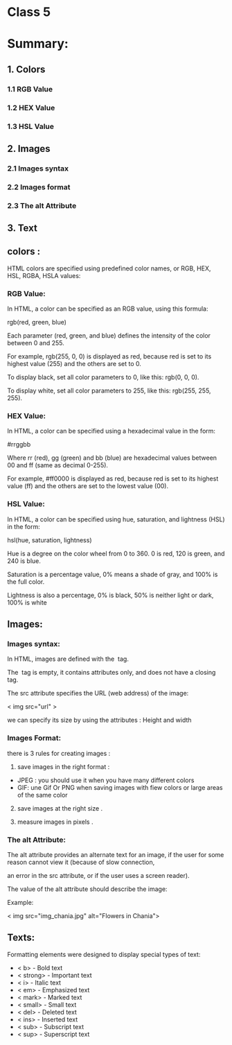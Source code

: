 # Class 5

# Summary:

## 1. Colors
   ### 1.1  RGB Value
   ### 1.2  HEX Value 
   ### 1.3  HSL Value
## 2. Images
   ### 2.1 Images syntax
   ### 2.2 Images format 
   ### 2.3 The alt Attribute
## 3. Text 

## colors :

HTML colors are specified using predefined color names, or RGB, HEX, HSL, RGBA, HSLA values:

### RGB Value:

In HTML, a color can be specified as an RGB value, using this formula:

rgb(red, green, blue)

Each parameter (red, green, and blue) defines the intensity of the color between 0 and 255.

For example, rgb(255, 0, 0) is displayed as red, because red is set to its highest value (255) and the others are set to 0.

To display black, set all color parameters to 0, like this: rgb(0, 0, 0).

To display white, set all color parameters to 255, like this: rgb(255, 255, 255).

### HEX Value:

In HTML, a color can be specified using a hexadecimal value in the form:

#rrggbb

Where rr (red), gg (green) and bb (blue) are hexadecimal values between 00 and ff (same as decimal 0-255).

For example, #ff0000 is displayed as red, because red is set to its highest value (ff) and the others are set to the lowest value (00).

### HSL Value:

In HTML, a color can be specified using hue, saturation, and lightness (HSL) in the form:

hsl(hue, saturation, lightness)

Hue is a degree on the color wheel from 0 to 360. 0 is red, 120 is green, and 240 is blue.

Saturation is a percentage value, 0% means a shade of gray, and 100% is the full color.

Lightness is also a percentage, 0% is black, 50% is neither light or dark, 100% is white



## Images:

### Images syntax:

In HTML, images are defined with the <img> tag.

The <img> tag is empty, it contains attributes only, and does not have a closing tag.

The src attribute specifies the URL (web address) of the image:

< img src="url" >

we can specify its size by using the attributes : Height and width 



### Images Format:

there is 3 rules for creating images :

1. save images in the right format :

- JPEG : you should use it when you have many different colors
- GIF: une Gif Or PNG when saving images with fiew colors or large areas of the same color

2. save images at the right size .

3.  measure images in pixels .

### The alt Attribute:

The alt attribute provides an alternate text for an image, if the user for some reason cannot view it (because of slow connection, 

an error in the src attribute, or if the user uses a screen reader).

The value of the alt attribute should describe the image:

Example:

< img src="img_chania.jpg" alt="Flowers in Chania">


## Texts:

Formatting elements were designed to display special types of text:

* < b> - Bold text
* < strong> - Important text
* < i> - Italic text
* < em> - Emphasized text
* < mark> - Marked text
* < small> - Small text
* < del> - Deleted text
* < ins> - Inserted text
* < sub> - Subscript text
* < sup> - Superscript text
